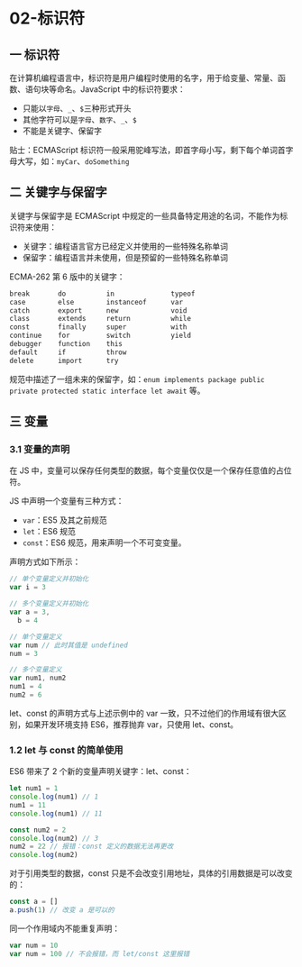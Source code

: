 # 02-标识符

## 一 标识符

在计算机编程语言中，标识符是用户编程时使用的名字，用于给变量、常量、函数、语句块等命名。JavaScript 中的标识符要求：

- 只能以`字母`、`_`、`$`三种形式开头
- 其他字符可以是`字母`、`数字`、`_`、`$`
- 不能是关键字、保留字

贴士：ECMAScript 标识符一般采用驼峰写法，即首字母小写，剩下每个单词首字母大写，如：`myCar`、`doSomething`

## 二 关键字与保留字

关键字与保留字是 ECMAScript 中规定的一些具备特定用途的名词，不能作为标识符来使用：

- 关键字：编程语言官方已经定义并使用的一些特殊名称单词
- 保留字：编程语言并未使用，但是预留的一些特殊名称单词

ECMA-262 第 6 版中的关键字：

```txt
break       do          in              typeof
case        else        instanceof      var
catch       export      new             void
class       extends     return          while
const       finally     super           with
continue    for         switch          yield
debugger    function    this
default     if          throw
delete      import      try
```

规范中描述了一组未来的保留字，如：`enum implements package public private protected static interface let await` 等。

## 三 变量

### 3.1 变量的声明

在 JS 中，变量可以保存任何类型的数据，每个变量仅仅是一个保存任意值的占位符。

JS 中声明一个变量有三种方式：

- `var`：ES5 及其之前规范
- `let`：ES6 规范
- `const`：ES6 规范，用来声明一个不可变变量。

声明方式如下所示：

```js
// 单个变量定义并初始化
var i = 3

// 多个变量定义并初始化
var a = 3,
  b = 4

// 单个变量定义
var num // 此时其值是 undefined
num = 3

// 多个变量定义
var num1, num2
num1 = 4
num2 = 6
```

let、const 的声明方式与上述示例中的 var 一致，只不过他们的作用域有很大区别，如果开发环境支持 ES6，推荐抛弃 var，只使用 let、const。

### 1.2 let 与 const 的简单使用

ES6 带来了 2 个新的变量声明关键字：let、const：

```js
let num1 = 1
console.log(num1) // 1
num1 = 11
console.log(num1) // 11

const num2 = 2
console.log(num2) // 3
num2 = 22 // 报错：const 定义的数据无法再更改
console.log(num2)
```

对于引用类型的数据，const 只是不会改变引用地址，具体的引用数据是可以改变的：

```js
const a = []
a.push(1) // 改变 a 是可以的
```

同一个作用域内不能重复声明：

```js
var num = 10
var num = 100 // 不会报错，而 let/const 这里报错
```
